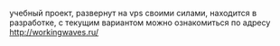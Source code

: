 учебный проект, развернут на vps своими силами, находится в разработке, с текущим вариантом можно ознакомиться по адресу http://workingwaves.ru/
